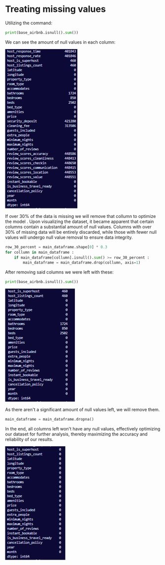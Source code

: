 # Treating missing values

Utilizing the command:

```python
print(base_airbnb.isnull().sum())
```

We can see the amount of null values in each column:

![1712176606720](image/treating-missing-values/1712176606720.png)

If over 30% of the data is missing we will remove that collumn to optimize the model . Upon visualizing the dataset, it became apparent that certain columns contain a substantial amount of null values. Columns with over 30% of missing data will be entirely discarded, while those with fewer null values will undergo null value removal to ensure data integrity.

```python
row_30_percent = main_dataframe.shape[0] * 0.3
for collumn in main_dataframe :
    if main_dataframe[collumn].isnull().sum() >= row_30_percent :
        main_dataframe = main_dataframe.drop(collumn, axis=1)
```

After removing said columns we were left with these:

```python
print(base_airbnb.isnull().sum())
```

![1712179151121](image/treating-missing-values/1712179151121.png)

As there aren't a significant amount of null values left, we will remove them.

```python
main_dataframe = main_dataframe.dropna()
```

In the end, all columns left won't have any null values, effectively optimizing our dataset for further analysis, thereby maximizing the accuracy and reliability of our results.

![1712179751324](image/treating-missing-values/1712179751324.png)
